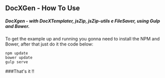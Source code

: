 ## DocXGen - How To Use
##### DocXgen - with DocXTemplater, jsZip, jsZip-utils e FileSaver, using Gulp and Bower.

To get the example up and running you gonna need to install the NPM and Bower, after that just do it the code below:

```shell
npm update
bower update
gulp serve

```
###That's it !!
